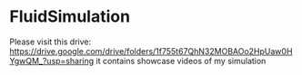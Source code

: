 # FluidSimulation

Please visit this drive: https://drive.google.com/drive/folders/1f755t67QhN32MOBAOo2HpUaw0HYgwQM_?usp=sharing 
it contains showcase videos of my simulation
